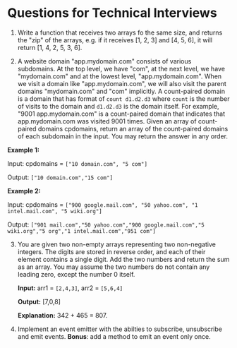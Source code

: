 # Questions for Technical Interviews

1. Write a function that receives two arrays fo the same size, and returns the "zip" of the arrays, e.g. if it receives [1, 2, 3] and [4, 5, 6], it will return [1, 4, 2, 5, 3, 6].


2. A website domain "app.mydomain.com" consists of various subdomains. At the top level, we have "com", at the next level, we have "mydomain.com" and at the lowest level, "app.mydomain.com". When we visit a domain like "app.mydomain.com", we will also visit the parent domains "mydomain.com" and "com" implicitly. A count-paired domain is a domain that has format of ```count d1.d2.d3``` where ```count``` is the number of visits to the domain and ```d1.d2.d3``` is the domain itself. For example, "9001 app.mydomain.com" is a count-paired domain that indicates that app.mydomain.com was visited 9001 times. Given an array of count-paired domains cpdomains, return an array of the count-paired domains of each subdomain in the input. You may return the answer in any order.

**Example 1:**

   Input: cpdomains = ```["10 domain.com", "5 com"]```

   Output: 
   ```["10 domain.com","15 com"]```


**Example 2:**

   Input: cpdomains = ```["900 google.mail.com", "50 yahoo.com", "1 intel.mail.com", "5 wiki.org"]```

   Output: 
   ```["901 mail.com","50 yahoo.com","900 google.mail.com","5 wiki.org","5 org","1 intel.mail.com","951 com"]```
   
3. You are given two non-empty arrays representing two non-negative integers. The digits are stored in reverse order, and each of their element contains a single digit. Add the two numbers and return the sum as an array. 
You may assume the two numbers do not contain any leading zero, except the number 0 itself.

   **Input:** arr1 = ```[2,4,3]```, arr2 = ```[5,6,4]```

   **Output:** [7,0,8]

   **Explanation:** 342 + 465 = 807.

4. Implement an event emitter with the abilties to subscribe, unsubscribe and emit events.
**Bonus**: add a method to emit an event only once.